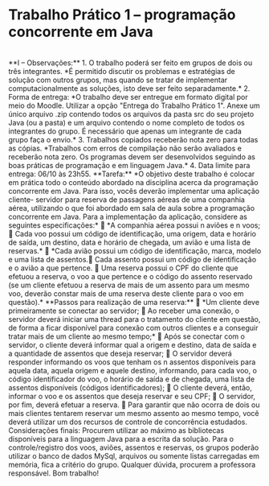 # Trabalho Prático 1 – programação concorrente em Java
<br>
**I – Observações:**
1. O trabalho poderá ser feito em grupos de dois ou três integrantes.
*É permitido discutir os problemas e estratégias de solução com outros grupos, mas quando se tratar de implementar
computacionalmente as soluções, isto deve ser feito separadamente.*
2. Forma de entrega: 
*O trabalho deve ser entregue em formato digital por meio do Moodle.
Utilizar a opção "Entrega do Trabalho Prático 1". Anexe um único arquivo .zip contendo todos
os arquivos da pasta src do seu projeto Java (ou a pasta) e um arquivo contendo o nome completo
de todos os integrantes do grupo. É necessário que apenas um integrante de cada grupo faça o
envio.*
3. Trabalhos copiados receberão nota zero para todas as cópias. 
*Trabalhos com erros de compilação não serão avaliados e receberão nota zero. Os programas devem ser desenvolvidos
seguindo as boas práticas de programação e em linguagem Java.*
4. Data limite para entrega: 06/10 às 23h55.
**Tarefa:**
*O objetivo deste trabalho é colocar em prática todo o conteúdo abordado na disciplina acerca da
programação concorrente em Java. Para isso, vocês deverão implementar uma aplicação cliente-
servidor para reserva de passagens aéreas de uma companhia aérea, utilizando o que foi abordado
em sala de aula sobre a programação concorrente em Java. Para a implementação da aplicação,
considere as seguintes especificações:*
 *A companhia aérea possui n aviões e n voos;
 Cada voo possui um código de identificação, uma origem, data e horário de saída, um
destino, data e horário de chegada, um avião e uma lista de reservas.*

*Cada avião possui um código de identificação, marca, modelo e uma lista de assentos. Cada assento possui um código de identificação e o avião a que pertence.
 Uma reserva possui o CPF do cliente que efetuou a reserva, o voo a que pertence e o
código do assento reservado (se um cliente efetuou a reserva de mais de um assento para
um mesmo voo, deverão constar mais de uma reserva deste cliente para o voo em
questão).*
**Passos para realização de uma reserva:**
 *Um cliente deve primeiramente se conectar ao servidor;
 Ao receber uma conexão, o servidor deverá iniciar uma thread para o tratamento do
cliente em questão, de forma a ficar disponível para conexão com outros clientes e a
conseguir tratar mais de um cliente ao mesmo tempo;*

Após se conectar com o servidor, o cliente deverá informar qual a origem e destino, data
de saída e a quantidade de assentos que deseja reservar;

O servidor deverá responder informando os voos que tenham os n assentos disponíveis
para aquela data, aquela origem e aquele destino, informando, para cada voo, o código
identificador do voo, o horário de saída e de chegada, uma lista de assentos disponíveis
(códigos identificadores);
 O cliente deverá, então, informar o voo e os assentos que deseja reservar e seu CPF;
 O servidor, por fim, deverá efetuar a reserva.
 Para garantir que não ocorra de dois ou mais clientes tentarem reservar um mesmo assento
ao mesmo tempo, você deverá utilizar um dos recursos de controle de concorrência
estudados.
Considerações finais:
Procurem utilizar ao máximo as bibliotecas disponíveis para a linguagem Java para a escrita da
solução.
Para o controle/registro dos voos, aviões, assentos e reservas, os grupos poderão utilizar o banco
de dados MySql, arquivos ou somente listas carregadas em memória, fica a critério do grupo.
Qualquer dúvida, procurem a professora responsável.
Bom trabalho!